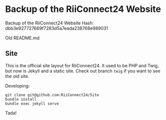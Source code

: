 # Backup of the RiiConnect24 Website

Backup of the RiiConnect24 Website
Hash: dbb3e927727669f7283d5a7eada238768e989031


Old README.md

## Site
This is the official site layout for RiiConnect24. It used to be PHP and Twig, but now is Jekyll and a static site. Check out branch `twig` if you want to see the old site.

Developing:
```
git clone git@github.com:RiiConnect24/Site
bundle install
bundle exec jekyll serve
```

Tada!
